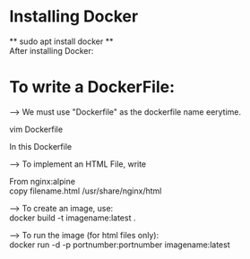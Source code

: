 # Installing Docker
** sudo apt install docker ** <br>
After installing Docker:
# To write a DockerFile: <br>
--> We must use "Dockerfile" as the dockerfile name eerytime. <br>

vim Dockerfile <br>

In this Dockerfile <br>

--> To implement an HTML File, write <br>

From nginx:alpine <br>
copy filename.html /usr/share/nginx/html <br>

--> To create an image, use: <br>
docker build -t imagename:latest . <br>

--> To run the image (for html files only): <br>
docker run -d -p portnumber:portnumber imagename:latest <br>
